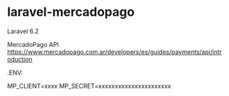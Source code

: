 # laravel-mercadopago


Laravel 6.2


MercadoPago API
https://www.mercadopago.com.ar/developers/es/guides/payments/api/introduction



.ENV:




MP_CLIENT=xxxx
MP_SECRET=xxxxxxxxxxxxxxxxxxxxxx